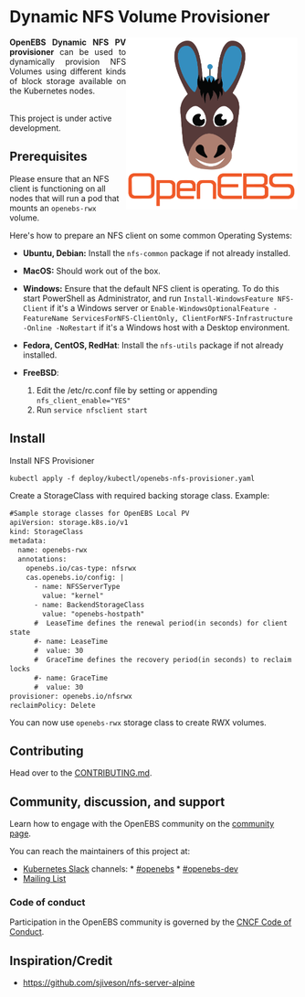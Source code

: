 # Dynamic NFS Volume Provisioner

<img width="300" align="right" alt="OpenEBS Logo" src="https://raw.githubusercontent.com/cncf/artwork/master/projects/openebs/stacked/color/openebs-stacked-color.png" xmlns="http://www.w3.org/1999/html">

<p align="justify">
<strong>OpenEBS Dynamic NFS PV provisioner</strong> can be used to dynamically provision 
NFS Volumes using different kinds of block storage available on the Kubernetes nodes. 
<br>
<br>
</p>

This project is under active development. 

## Prerequisites ##


Please ensure that an NFS client is functioning on all nodes that will run a pod that mounts an `openebs-rwx` volume. 

Here's how to prepare an NFS client on some common Operating Systems:

- **Ubuntu, Debian:** Install the `nfs-common` package if not already installed.

- **MacOS:** Should work out of the box.

- **Windows:**
Ensure that the default NFS client is operating. To do this start PowerShell as Administrator, and run `Install-WindowsFeature NFS-Client` if it's a Windows server or `Enable-WindowsOptionalFeature -FeatureName ServicesForNFS-ClientOnly, ClientForNFS-Infrastructure -Online -NoRestart` if it's a Windows host with a Desktop environment.

- **Fedora, CentOS, RedHat**: Install the `nfs-utils` package if not already installed.

- **FreeBSD**: 
   1) Edit the /etc/rc.conf file by setting or appending `nfs_client_enable="YES"`
   2) Run `service nfsclient start`

## Install

Install NFS Provisioner
```
kubectl apply -f deploy/kubectl/openebs-nfs-provisioner.yaml
```

Create a StorageClass with required backing storage class. Example:
```
#Sample storage classes for OpenEBS Local PV
apiVersion: storage.k8s.io/v1
kind: StorageClass
metadata:
  name: openebs-rwx
  annotations:
    openebs.io/cas-type: nfsrwx
    cas.openebs.io/config: |
      - name: NFSServerType
        value: "kernel"
      - name: BackendStorageClass
        value: "openebs-hostpath"
      #  LeaseTime defines the renewal period(in seconds) for client state
      #- name: LeaseTime
      #  value: 30
      #  GraceTime defines the recovery period(in seconds) to reclaim locks
      #- name: GraceTime
      #  value: 30
provisioner: openebs.io/nfsrwx
reclaimPolicy: Delete
```

You can now use `openebs-rwx` storage class to create RWX volumes.

## Contributing

Head over to the [CONTRIBUTING.md](./CONTRIBUTING.md).

## Community, discussion, and support

Learn how to engage with the OpenEBS community on the [community page](https://github.com/openebs/openebs/tree/master/community).

You can reach the maintainers of this project at:

- [Kubernetes Slack](http://slack.k8s.io/) channels: 
      * [#openebs](https://kubernetes.slack.com/messages/openebs/)
      * [#openebs-dev](https://kubernetes.slack.com/messages/openebs-dev/)
- [Mailing List](https://lists.cncf.io/g/cncf-openebs-users)

### Code of conduct

Participation in the OpenEBS community is governed by the [CNCF Code of Conduct](CODE-OF-CONDUCT.md).

## Inspiration/Credit
- https://github.com/sjiveson/nfs-server-alpine
